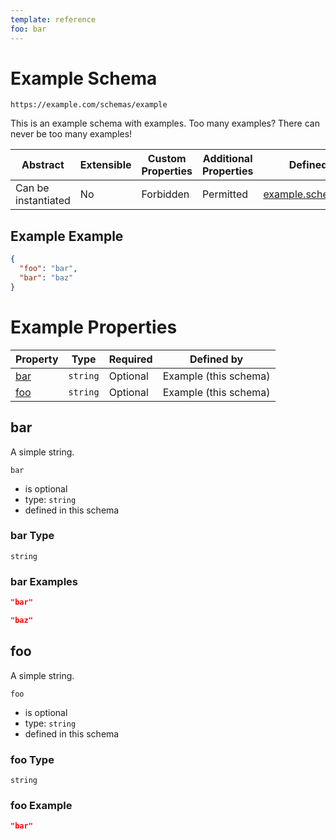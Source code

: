 ```yaml
---
template: reference
foo: bar
---
```


# Example Schema

```
https://example.com/schemas/example
```

This is an example schema with examples. Too many examples? There can never be too many examples!

| Abstract | Extensible | Custom Properties | Additional Properties | Defined In |
|----------|------------|-------------------|-----------------------|------------|
| Can be instantiated | No | Forbidden | Permitted | [example.schema.json](example.schema.json) |

## Example Example
```json
{
  "foo": "bar",
  "bar": "baz"
}
```

# Example Properties

| Property | Type | Required | Defined by |
|----------|------|----------|------------|
| [bar](#bar) | `string` | Optional | Example (this schema) |
| [foo](#foo) | `string` | Optional | Example (this schema) |

## bar

A simple string.

`bar`
* is optional
* type: `string`
* defined in this schema

### bar Type


`string`





### bar Examples

```json
"bar"
```

```json
"baz"
```



## foo

A simple string.

`foo`
* is optional
* type: `string`
* defined in this schema

### foo Type


`string`





### foo Example

```json
"bar"
```

